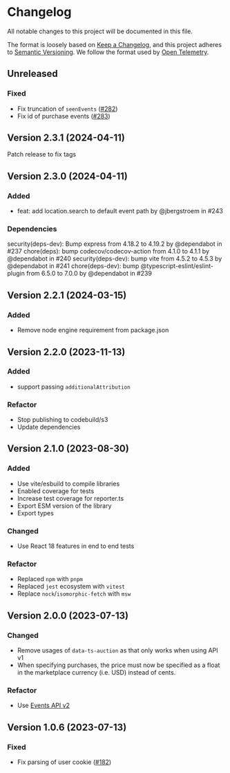 # Changelog

All notable changes to this project will be documented in this file.

The format is loosely based on [Keep a Changelog](https://keepachangelog.com/en/1.0.0/),
and this project adheres to [Semantic Versioning](https://semver.org/spec/v2.0.0.html).
We follow the format used by [Open Telemetry](https://github.com/open-telemetry/opentelemetry-python/blob/main/CHANGELOG.md).

## Unreleased

### Fixed
- Fix truncation of `seenEvents`
  ([#282](https://github.com/Topsort/analytics.js/pull/282))
- Fix id of purchase events
  ([#283](https://github.com/Topsort/analytics.js/pull/283))

## Version 2.3.1 (2024-04-11)

Patch release to fix tags

## Version 2.3.0 (2024-04-11)

### Added

- feat: add location.search to default event path by @jbergstroem in #243

### Dependencies

security(deps-dev): Bump express from 4.18.2 to 4.19.2 by @dependabot in #237
chore(deps): bump codecov/codecov-action from 4.1.0 to 4.1.1 by @dependabot in #240
security(deps-dev): bump vite from 4.5.2 to 4.5.3 by @dependabot in #241
chore(deps-dev): bump @typescript-eslint/eslint-plugin from 6.5.0 to 7.0.0 by @dependabot in #239

## Version 2.2.1 (2024-03-15)

### Added

- Remove node engine requirement from package.json

## Version 2.2.0 (2023-11-13)

### Added

- support passing `additionalAttribution`

### Refactor

- Stop publishing to codebuild/s3
- Update dependencies

## Version 2.1.0 (2023-08-30)

### Added

- Use vite/esbuild to compile libraries
- Enabled coverage for tests
- Increase test coverage for reporter.ts
- Export ESM version of the library
- Export types

### Changed

- Use React 18 features in end to end tests

### Refactor

- Replaced `npm` with `pnpm`
- Replaced `jest` ecosystem with `vitest`
- Replace `nock`/`isomorphic-fetch` with `msw`

## Version 2.0.0 (2023-07-13)

### Changed

- Remove usages of `data-ts-auction` as that only works when using API v1
- When specifying purchases, the price must now be specified as a float in the marketplace currency (i.e. USD) instead of cents.

### Refactor

- Use [Events API v2](https://docs.topsort.com/reference/reportevents-2)

## Version 1.0.6 (2023-07-13)

### Fixed

- Fix parsing of user cookie
  ([#182](https://github.com/Topsort/analytics.js/pull/182))
